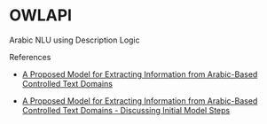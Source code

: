 # OWLAPI

Arabic NLU using Description Logic

References

  - [A Proposed Model for Extracting Information from Arabic-Based Controlled Text Domains](https://www.researchgate.net/publication/317388208_A_Proposed_Model_for_Extracting_Information_from_Arabic-Based_Controlled_Text_Domains)

  - [A Proposed Model for Extracting Information from Arabic-Based Controlled Text Domains - Discussing Initial Model Steps](https://www.researchgate.net/publication/344084823_A_Proposed_Model_for_Extracting_Information_from_Arabic-Based_Controlled_Text_Domains_-_Discussing_Initial_Model_Steps)
